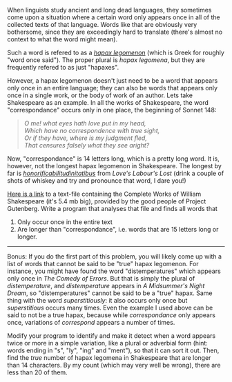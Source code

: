 <div class="md"><p>When linguists study ancient and long dead languages, they sometimes come upon a situation where a certain word only appears once in all of the collected texts of that language. Words like that are obviously very bothersome, since they are exceedingly hard to translate (there's almost no context to what the word might mean).</p>
<p>Such a word is refered to as a <em><a href="http://en.wikipedia.org/wiki/Hapax_legomenon">hapax legomenon</a></em> (which is Greek for roughly "word once said"). The proper plural is <em>hapax legomena</em>, but they are frequently refered to as just "hapaxes". </p>
<p>However, a hapax legomenon doesn't just need to be a word that appears only once in an entire language; they can also be words that appears only once in a single work, or the body of work of an author. Lets take Shakespeare as an example. In all the works of Shakespeare, the word "correspondance" occurs only in one place, the beginning of Sonnet 148:</p>
<blockquote>
<p><em>O me! what eyes hath love put in my head,</em><br/>
<em>Which have no correspondence with true sight,</em><br/>
<em>Or if they have, where is my judgment fled,</em><br/>
<em>That censures falsely what they see aright?</em> </p>
</blockquote>
<p>Now, "correspondance" is 14 letters long, which is a pretty long word. It is, however, not the longest hapax legomenon in Shakespeare. The longest by far is <em><a href="http://en.wikipedia.org/wiki/Honorificabilitudinitatibus">honorificabilitudinitatibus</a></em> from <em>Love's Labour's Lost</em> (drink a couple of shots of whiskey and try and pronounce that word, I dare you!)</p>
<p><a href="http://www.gutenberg.org/cache/epub/100/pg100.txt">Here is a link</a> to a text-file containing the Complete Works of William Shakespeare (it's 5.4 mb big), provided by the good people of Project Gutenberg. Write a program that analyses that file and finds all words that </p>
<ol>
<li>Only occur once in the entire text</li>
<li>Are longer than "correspondance", i.e. words that are 15 letters long or longer. </li>
</ol>
<hr/>
<p>Bonus: If you do the first part of this problem, you will likely come up with a list of words that cannot be said to be "true" hapax legomenon. For instance, you might have found the word "distemperatures" which appears only once in <em>The Comedy of Errors</em>. But that is simply the plural of <em>distemperature</em>, and <em>distemperature</em> appears in <em>A Midsummer's Night Dream</em>, so "distemperatures" cannot be said to be a "true" hapax. Same thing with the word <em>superstitiously</em>: it also occurs only once but <em>superstitious</em> occurs many times. Even the example I used above can be said to not be a true hapax, because while <em>correspondance</em> only appears once, variations of <em>correspond</em> appears a number of times. </p>
<p>Modify your program to identify and make it detect when a word appears twice or more in a simple variation, like a plural or adverbial form (hint: words ending in "s", "ly", "ing" and "ment"), so that it can sort it out. Then, find the <em>true</em> number of hapax legomena in Shakespeare that are longer than 14 characters. By my count (which may very well be wrong), there are less than 20 of them. </p>
</div>
